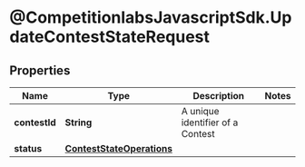 # @CompetitionlabsJavascriptSdk.UpdateContestStateRequest

## Properties

Name | Type | Description | Notes
------------ | ------------- | ------------- | -------------
**contestId** | **String** | A unique identifier of a Contest | 
**status** | [**ContestStateOperations**](docs/ContestStateOperations.md) |  | 


